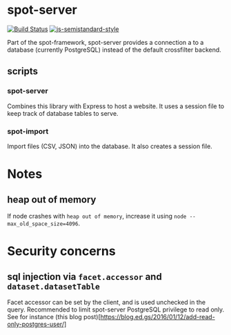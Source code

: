# spot-server

[![Build Status](https://travis-ci.org/NLeSC/spot-server.svg?branch=master)](https://travis-ci.org/NLeSC/spot-server)
[![js-semistandard-style](https://img.shields.io/badge/code%20style-semistandard-brightgreen.svg?style=flat-square)](https://github.com/Flet/semistandard)

Part of the spot-framework, spot-server provides a connection a to a database (currently PostgreSQL) instead of the default crossfilter backend.

## scripts

### spot-server

Combines this library with Express to host a website.
It uses a session file to keep track of database tables to serve.

### spot-import

Import files (CSV, JSON) into the database.
It also creates a session file.


# Notes

## heap out of memory

If node crashes with `heap out of memory`, increase it using `node --max_old_space_size=4096`.

# Security concerns

## sql injection via `facet.accessor` and `dataset.datasetTable`

Facet accessor can be set by the client, and is used unchecked in the query.
Recommended to limit spot-server PostgreSQL privilege to read only.
See for instance (this blog post)[https://blog.ed.gs/2016/01/12/add-read-only-postgres-user/]
